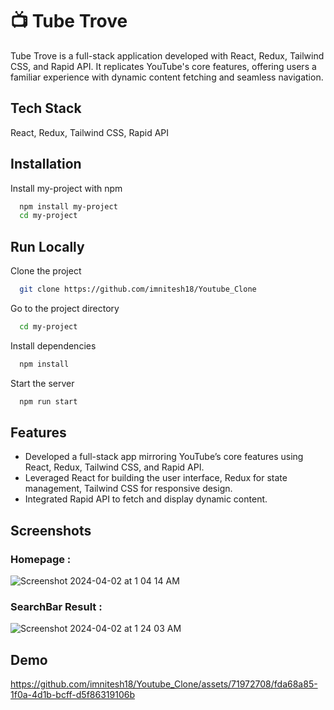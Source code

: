 # 📺 Tube Trove
Tube Trove is a full-stack application developed with React, Redux, Tailwind CSS, and Rapid API. It replicates YouTube's core features, offering users a familiar experience with dynamic content fetching and seamless navigation.
## Tech Stack

React, Redux, Tailwind CSS, Rapid API 


## Installation

Install my-project with npm

```bash
  npm install my-project
  cd my-project
```
    
## Run Locally

Clone the project

```bash
  git clone https://github.com/imnitesh18/Youtube_Clone
```

Go to the project directory

```bash
  cd my-project
```

Install dependencies

```bash
  npm install
```

Start the server

```bash
  npm run start
```


## Features

- Developed a full-stack app mirroring YouTube’s core features using React, Redux, Tailwind CSS, and Rapid API.
- Leveraged React for building the user interface, Redux for state management, Tailwind CSS for responsive design.
- Integrated Rapid API to fetch and display dynamic content.


## Screenshots

### Homepage :

![Screenshot 2024-04-02 at 1 04 14 AM](https://github.com/imnitesh18/Youtube_Clone/assets/71972708/5cf7a56f-dec8-40d4-8531-085761451f75)

### SearchBar Result :

![Screenshot 2024-04-02 at 1 24 03 AM](https://github.com/imnitesh18/Youtube_Clone/assets/71972708/a9a5de9e-aaa6-4aa7-b365-3541b2e4912e)





## Demo

https://github.com/imnitesh18/Youtube_Clone/assets/71972708/fda68a85-1f0a-4d1b-bcff-d5f86319106b



